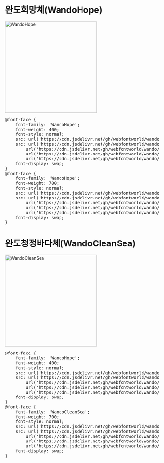 # 완도희망체(WandoHope)

<a href="https://wess.tistory.com/250" target="_blank">
    <img src="https://webfontworld.github.io/wando/WandoHope.jpg" alt="WandoHope" style="width:300px">
</a>

<pre>
@font-face {
    font-family: 'WandoHope';
    font-weight: 400;
    font-style: normal;
    src: url('https://cdn.jsdelivr.net/gh/webfontworld/wando/WandoHopeRegular.eot');
    src: url('https://cdn.jsdelivr.net/gh/webfontworld/wando/WandoHopeRegular.eot?#iefix') format('embedded-opentype'),
        url('https://cdn.jsdelivr.net/gh/webfontworld/wando/WandoHopeRegular.woff2') format('woff2'),
        url('https://cdn.jsdelivr.net/gh/webfontworld/wando/WandoHopeRegular.woff') format('woff'),
        url('https://cdn.jsdelivr.net/gh/webfontworld/wando/WandoHopeRegular.ttf') format("truetype");
    font-display: swap;
}
@font-face {
    font-family: 'WandoHope';
    font-weight: 700;
    font-style: normal;
    src: url('https://cdn.jsdelivr.net/gh/webfontworld/wando/WandoHopeBold.eot');
    src: url('https://cdn.jsdelivr.net/gh/webfontworld/wando/WandoHopeBold.eot?#iefix') format('embedded-opentype'),
        url('https://cdn.jsdelivr.net/gh/webfontworld/wando/WandoHopeBold.woff2') format('woff2'),
        url('https://cdn.jsdelivr.net/gh/webfontworld/wando/WandoHopeBold.woff') format('woff'),
        url('https://cdn.jsdelivr.net/gh/webfontworld/wando/WandoHopeBold.ttf') format("truetype");
    font-display: swap;
}
</pre>

# 완도청정바다체(WandoCleanSea)

<a href="https://wess.tistory.com/250" target="_blank">
    <img src="https://webfontworld.github.io/wando/WandoCleanSea.jpg" alt="WandoCleanSea" style="width:300px">
</a>

<pre>
@font-face {
    font-family: 'WandoHope';
    font-weight: 400;
    font-style: normal;
    src: url('https://cdn.jsdelivr.net/gh/webfontworld/wando/WandoCleanSeaRegular.eot');
    src: url('https://cdn.jsdelivr.net/gh/webfontworld/wando/WandoCleanSeaRegular.eot?#iefix') format('embedded-opentype'),
        url('https://cdn.jsdelivr.net/gh/webfontworld/wando/WandoCleanSeaRegular.woff2') format('woff2'),
        url('https://cdn.jsdelivr.net/gh/webfontworld/wando/WandoCleanSeaRegular.woff') format('woff'),
        url('https://cdn.jsdelivr.net/gh/webfontworld/wando/WandoCleanSeaRegular.ttf') format("truetype");
    font-display: swap;
}
@font-face {
    font-family: 'WandoCleanSea';
    font-weight: 700;
    font-style: normal;
    src: url('https://cdn.jsdelivr.net/gh/webfontworld/wando/WandoCleanSeaBold.eot');
    src: url('https://cdn.jsdelivr.net/gh/webfontworld/wando/WandoCleanSeaBold.eot?#iefix') format('embedded-opentype'),
        url('https://cdn.jsdelivr.net/gh/webfontworld/wando/WandoCleanSeaBold.woff2') format('woff2'),
        url('https://cdn.jsdelivr.net/gh/webfontworld/wando/WandoCleanSeaBold.woff') format('woff'),
        url('https://cdn.jsdelivr.net/gh/webfontworld/wando/WandoCleanSeaBold.ttf') format("truetype");
    font-display: swap;
}
</pre>
